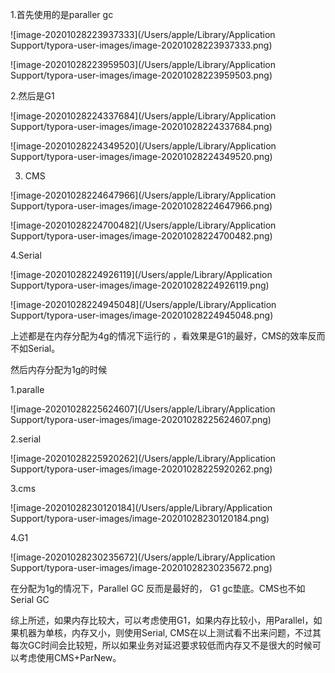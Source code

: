 

1.首先使用的是paraller gc  

![image-20201028223937333](/Users/apple/Library/Application Support/typora-user-images/image-20201028223937333.png)

![image-20201028223959503](/Users/apple/Library/Application Support/typora-user-images/image-20201028223959503.png)



2.然后是G1

![image-20201028224337684](/Users/apple/Library/Application Support/typora-user-images/image-20201028224337684.png)

![image-20201028224349520](/Users/apple/Library/Application Support/typora-user-images/image-20201028224349520.png)





3. CMS 

![image-20201028224647966](/Users/apple/Library/Application Support/typora-user-images/image-20201028224647966.png)

![image-20201028224700482](/Users/apple/Library/Application Support/typora-user-images/image-20201028224700482.png)



4.Serial 

![image-20201028224926119](/Users/apple/Library/Application Support/typora-user-images/image-20201028224926119.png)

![image-20201028224945048](/Users/apple/Library/Application Support/typora-user-images/image-20201028224945048.png)



上述都是在内存分配为4g的情况下运行的 ，看效果是G1的最好，CMS的效率反而不如Serial。





然后内存分配为1g的时候

1.paralle

![image-20201028225624607](/Users/apple/Library/Application Support/typora-user-images/image-20201028225624607.png)



2.serial

![image-20201028225920262](/Users/apple/Library/Application Support/typora-user-images/image-20201028225920262.png)



3.cms

![image-20201028230120184](/Users/apple/Library/Application Support/typora-user-images/image-20201028230120184.png)

4.G1

![image-20201028230235672](/Users/apple/Library/Application Support/typora-user-images/image-20201028230235672.png)



在分配为1g的情况下，Parallel GC 反而是最好的， G1 gc垫底。CMS也不如Serial GC





综上所述，如果内存比较大，可以考虑使用G1，如果内存比较小，用Parallel，如果机器为单核，内存又小，则使用Serial, CMS在以上测试看不出来问题，不过其每次GC时间会比较短，所以如果业务对延迟要求较低而内存又不是很大的时候可以考虑使用CMS+ParNew。